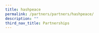 ```yaml
---
title: hashpeace
permalink: /partners/partners/hashpeace/
description: ""
third_nav_title: Partnerships
---
```


